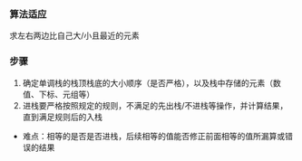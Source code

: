 ### 算法适应
求左右两边比自己大/小且最近的元素

### 步骤
1. 确定单调栈的栈顶栈底的大小顺序（是否严格），以及栈中存储的元素（数值、下标、元组等）
2. 进栈要严格按照规定的规则，不满足的先出栈/不进栈等操作，并计算结果，直到满足规则后的入栈

- 难点：相等的是否是否进栈，后续相等的值能否修正前面相等的值所漏算或错误的结果